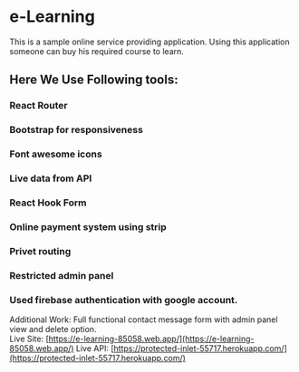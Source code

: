# e-Learning

This is a sample online service providing application. Using this application someone can buy his required course to learn.

## Here We Use Following tools: 
### React Router
### Bootstrap for responsiveness
### Font awesome icons 
### Live data from API
### React Hook Form
### Online payment system using strip
### Privet routing
### Restricted admin panel
### Used firebase authentication with google account.

Additional Work: Full functional contact message form with admin panel view and delete option.  
Live Site: [https://e-learning-85058.web.app/](https://e-learning-85058.web.app/)
Live API: [https://protected-inlet-55717.herokuapp.com/](https://protected-inlet-55717.herokuapp.com/)
